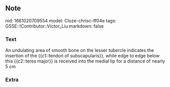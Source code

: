 ## Note
nid: 1661020709554
model: Cloze-chrisc-ff04e
tags: GSSE::!Contributor::Victor_Liu
markdown: false

### Text
An undulating area of smooth bone on the lesser tubercle indicates the insertion of the {{c1::tendon of subscapularis}}, while edge to edge below this {{c2::teres major}} is received into the medial lip for a distance of nearly 5 cm

### Extra

